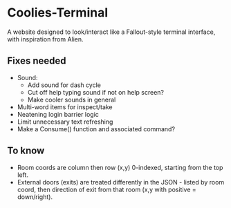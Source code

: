 # Coolies-Terminal
A website designed to look/interact like a Fallout-style terminal interface, with inspiration from Alien.

## Fixes needed
- Sound:
    - Add sound for dash cycle
    - Cut off help typing sound if not on help screen?
    - Make cooler sounds in general
- Multi-word items for inspect/take
- Neatening login barrier logic
- Limit unnecessary text refreshing
- Make a Consume() function and associated command?

## To know
- Room coords are column then row (x,y) 0-indexed, starting from the top left.
- External doors (exits) are treated differently in the JSON - listed by room coord, then direction of exit from that room (x,y with positive = down/right).

